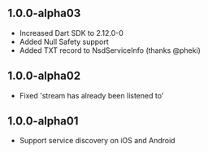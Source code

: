 ## 1.0.0-alpha03

* Increased Dart SDK to 2.12.0-0
* Added Null Safety support
* Added TXT record to NsdServiceInfo (thanks @pheki)

## 1.0.0-alpha02

* Fixed 'stream has already been listened to'

## 1.0.0-alpha01

* Support service discovery on iOS and Android
